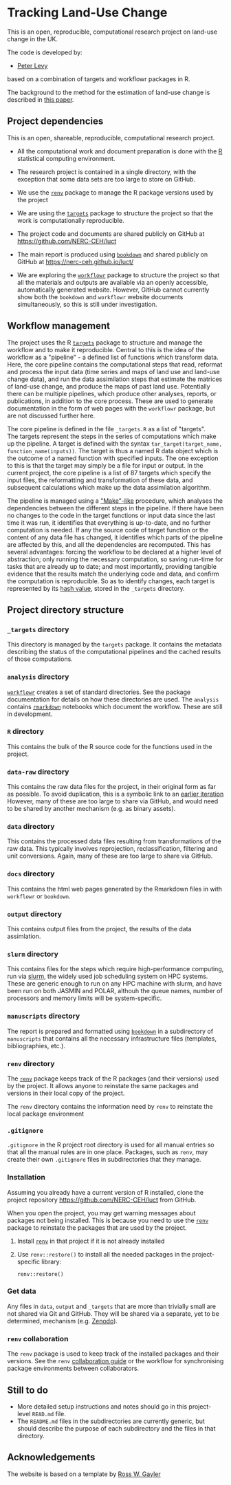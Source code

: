 # Tracking Land-Use Change

This is an open, reproducible, computational research project on land-use change in the UK.

The code is developed by:

* [Peter Levy][]

based on a combination of targets and workflowr packages in R.

The background to the method for the estimation of land-use change is described in [this paper][].

## Project dependencies

This is an open, shareable, reproducible, computational research
project.

-   All the computational work and document preparation is done with the
    [R](https://www.r-project.org/) statistical computing environment.

-   The research project is contained in a single directory, with the 
    exception that some data sets are too large to store on GitHub.

-   We use the [`renv`](https://rstudio.github.io/renv/) package to
    manage the R package versions used by the project

-   We are using the [`targets`](https://github.com/ropensci/targets)
    package to structure the project so that the work is computationally
    reproducible.

-   The project code and documents are shared publicly on GitHub at
    <https://github.com/NERC-CEH/luct>

-   The main report is produced using [`bookdown`](https://bookdown.org/) 
    and shared publicly on GitHub at <https://nerc-ceh.github.io/luct/>

-   We are exploring the
    [`workflowr`](https://github.com/jdblischak/workflowr) package to
    structure the project so that all the materials and outputs are
    available via an openly accessible, automatically generated website. 
    However, GitHub cannot currently show both the `bookdown` and `workflowr` 
    website documents simultaneously, so this is still under investigation.


## Workflow management

The project uses the R [`targets`](https://github.com/ropensci/targets)
package to structure and manage the workflow and to make it reproducible.
Central to this is the idea of the workflow as a "pipeline" - a defined
list of functions which transform data. 
Here, the core pipeline contains the computational steps that read, reformat 
and process the input data (time series and maps of land use and land-use 
change data), and run the data assimilation steps that estimate the matrices 
of land-use change, and produce the maps of past land use.
Potentially there can be multiple pipelines, which produce other analyses, 
reports, or publications, in addition to the core process. 
These are used to generate documentation in
the form of web pages with the `workflowr` package, but are not discussed further 
here.

The core pipeline is defined in the file `_targets.R` as a list of "targets".  
The targets represent the steps in the series of computations which make up the 
pipeline.
A target is defined with the syntax `tar_target(target_name, function_name(inputs))`.
The target is thus a named R data object which is the outcome of a named function
with specified inputs. The one exception to this is that the target may simply be 
a file for input or output.
In the current project, the core pipeline is a list of 87 targets which specify the 
input files, the reformatting and transformation of these data, and subsequent
calculations which make up the data assimilation algorithm.

The pipeline is managed using a ["Make"-like](https://en.wikipedia.org/wiki/Make_(software)) 
procedure, which analyses the dependencies between the different steps in the pipeline.
If there have been no changes to the code in the target functions or input data since 
the last time it was run, it identifies that everything is up-to-date, and no further 
computation is needed. If any the source code of target function or the content of any 
data file has changed, it identifies which parts of the pipeline are affected by this,
and all the dependencies are recomputed. This has several advantages: forcing the workflow 
to be declared at a higher level of abstraction; only running the necessary computation, 
so saving run-time for tasks that are already up to date; and most importantly, 
providing tangible evidence that the results match the underlying code and data, 
and confirm the computation is reproducible. So as to identify changes, each target is 
represented by its 
[hash value](https://en.wikipedia.org/wiki/Hash_function), stored in the 
`_targets` directory. 

## Project directory structure

### `_targets` directory

This directory is managed by the `targets` package. It contains the
metadata describing the status of the computational pipelines and the
cached results of those computations.

### `analysis` directory

[`workflowr`](https://github.com/jdblischak/workflowr) creates a set of
standard directories. See the package documentation for details on how
these directories are used. The `analysis` contains 
[`rmarkdown`](https://rmarkdown.rstudio.com/) notebooks which document
the workflow. These are still in development.

### `R` directory
This contains the bulk of the R source code for the functions used in the project.

### `data-raw` directory
This contains the raw data files for the project, in their original form 
as far as possible.
To avoid duplication, this is a symbolic link to an 
[earlier iteration](https://github.com/NERC-CEH/luc_track/tree/master/data-raw)
However, many of these are too large to share via GitHub, and would need to be 
shared by another mechanism (e.g. as binary assets). 

### `data` directory
This contains the processed data files resulting from transformations of the raw 
data. This typically involves reprojection, reclassification, filtering and 
unit conversions. Again, many of these are too large to share via GitHub.

### `docs` directory
This contains the html web pages generated by the Rmarkdown files in 
with `workflowr` or `bookdown`.

### `output` directory
This contains output files from the project, the results of the data assimlation.

### `slurm` directory
This contains files for the steps which require high-performance computing,
run via [slurm](https://en.wikipedia.org/wiki/Slurm_Workload_Manager), the 
widely used job scheduling system on HPC systems. These are generic enough 
to run on any HPC machine with slurm, and have been run on both JASMIN and 
POLAR, althouh the queue names, number of processors and memory limits
will be system-specific.

### `manuscripts` directory

The report is prepared and formatted using 
[`bookdown`](https://github.com/rstudio/bookdown) in a subdirectory of 
`manuscripts` that contains all
the necessary infrastructure files (templates, bibliographies, etc.).

### `renv` directory

The [`renv`](https://rstudio.github.io/renv/) package keeps track of the
R packages (and their versions) used by the project. It allows anyone to
reinstate the same packages and versions in their local copy of the
project.

The `renv` directory contains the information need by `renv` to
reinstate the local package environment

### `.gitignore`

`.gitignore` in the R project root directory is used for all manual
entries so that all the manual rules are in one place. Packages, such as
`renv`, may create their own `.gitignore` files in subdirectories that
they manage.


### Installation

Assuming you already have a current version of R 
installed, clone the project repository <https://github.com/NERC-CEH/luct>
    from GitHub.

When you open the project, you may get warning messages about packages
not being installed. This is because you need to use the
[`renv`](https://rstudio.github.io/renv/) package to reinstate the
packages that are used by the project.

1.  Install [`renv`](https://rstudio.github.io/renv/) in that project if
    it is not already installed

2.  Use `renv::restore()` to install all the needed packages in the
    project-specific library:

        renv::restore()

### Get data

Any files in `data`, `output` and `_targets` that are more than
trivially small are not shared via Git and GitHub. They will be shared
via a separate, yet to be determined, mechanism (e.g.
[Zenodo](https://about.zenodo.org/)).


### `renv` collaboration

The `renv` package is used to keep track of the installed packages and
their versions. See the `renv` [collaboration
guide](https://rstudio.github.io/renv/articles/collaborating.html) or
the workflow for synchronising package environments between
collaborators.

## Still to do

-   More detailed setup instructions and notes should go in this project-level
    `READ.md` file.
-   The `README.md` files in the subdirectories are currently generic, but should
    describe the purpose of each subdirectory and the files in that directory.
 
## Acknowledgements
The website is based on a template by [Ross W. Gayler][]
 
[Peter Levy]: https://github.com/peterlevy
[Ross W. Gayler]: https://www.rossgayler.com/

[this paper]: https://doi.org/10.5194/bg-15-1497-2018
